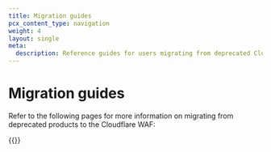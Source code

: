 ```yaml
---
title: Migration guides
pcx_content_type: navigation
weight: 4
layout: single
meta:
  description: Reference guides for users migrating from deprecated Cloudflare products to the Cloudflare WAF.
---
```


# Migration guides

Refer to the following pages for more information on migrating from deprecated products to the Cloudflare WAF:

{{<directory-listing>}}
